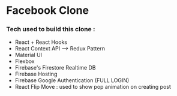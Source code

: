 # Facebook Clone 

### Tech used to build this clone :
<ul>
  <li>React + React Hooks</li>
  <li>React Context API --> Redux Pattern</li>
  <li>Material UI</li>
  <li>Flexbox</li>
  <li>Firebase's Firestore Realtime DB</li>
  <li>Firebase Hosting</li>
  <li>Firebase Google Authentication (FULL LOGIN)</li>
  <li>React Flip Move : used to show pop animation on creating post</li>
</ul>

